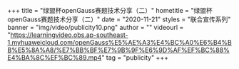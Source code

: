 +++
    title = "绿盟杯openGauss赛题技术分享（二）"
    hometitle = "绿盟杯openGauss赛题技术分享（二）"
    date = "2020-11-21"
    styles = "联合宣传系列"
    banner = "img/video/publicity10.png"
    author = ""
    videourl = "https://learningvideo.obs.ap-southeast-1.myhuaweicloud.com/openGauss%E5%AE%A3%E4%BC%A0%E6%B4%BB%E5%8A%A8/%E7%BB%BF%E7%9B%9F%E6%9D%AF%EF%BC%88%E4%BA%8C%EF%BC%89.mp4" 
    tag = "publicity"
+++